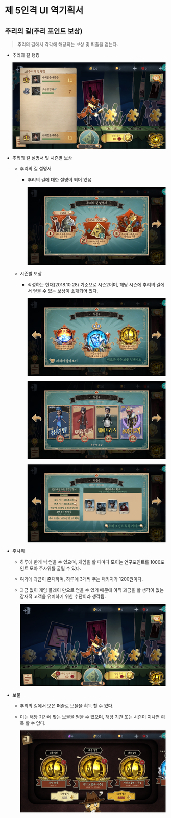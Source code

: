 # 제 5인격 UI 역기획서

## 추리의 길(추리 포인트 보상)

> 추리의 길에서 각각에 해당되는 보상 및 퍼즐을 얻는다.

- 추리의 길 랭킹

  ![rank](./pic/rank.png)

- 추리의 길 설명서 및 시즌별 보상
  - 추리의 길 설명서

    - 추리의 길에 대한 설명이 되어 있음

      ![manual](./pic/manual.png)
  - 시즌별 보상

    - 작성하는 현재(2018.10.28) 기준으로 시즌2이며, 해당 시즌에 추리의 길에서 얻을 수 있는 보상이 소개되어 있다.

      ![season1](./pic/season1.png)

      ![season2](./pic/season2.png)

      ![season3](./pic/season3.png)

- 주사위

  - 하루에 한개 씩 얻을 수 있으며, 게임을 할 때마다 모이는 연구포인트를 1000포인트 모아 주사위를 굴릴 수  있다.

  - 여기에 과금이 존재하며, 하루에 3개씩 주는 패키지가 1200원이다.

  - 과금 없이 게임 플레이 만으로 얻을 수 있기 때문에 아직 과금을 할 생각이 없는 잠재적 고객을 유치하기 위한 수단이라 생각됨.

    ![dice](./pic/dice.png)

- 보물
  - 추리의 길에서 모은 퍼즐로 보물을 획득 할 수 있다.

  - 이는 해당 기간에 맞는 보물을 얻을 수 있으며, 해당 기간 또는 시즌이 지나면 획득 할 수 없다.

    ![treasure](./pic/treasure.png)